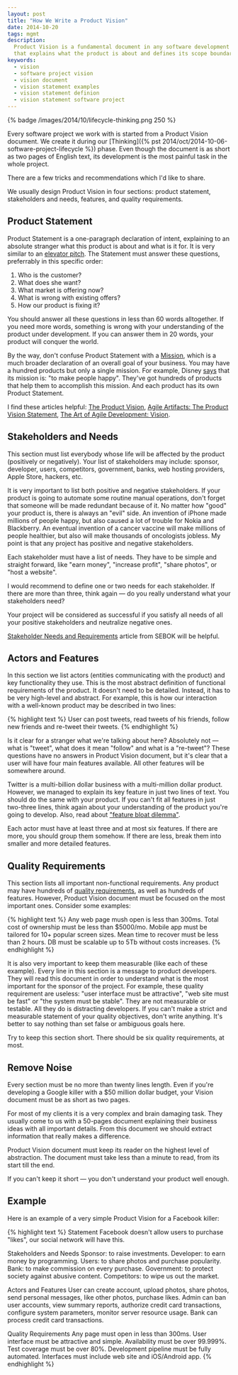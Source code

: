 ```yaml
---
layout: post
title: "How We Write a Product Vision"
date: 2014-10-20
tags: mgmt
description:
  Product Vision is a fundamental document in any software development project
  that explains what the product is about and defines its scope boundaries
keywords:
  - vision
  - software project vision
  - vision document
  - vision statement examples
  - vision statement definion
  - vision statement software project
---
```


{% badge /images/2014/10/lifecycle-thinking.png 250 %}

Every software project we work with is started from a Product Vision document. We
create it during our
[Thinking]({% pst 2014/oct/2014-10-06-software-project-lifecycle %})
phase. Even though the document is as short as two pages of English text,
its development is the most painful task in the whole project.

There are a few tricks and recommendations which I'd like to share.

We usually design Product Vision in four sections: product statement,
stakeholders and needs, features, and quality requirements.

<!--more-->

## Product Statement

Product Statement is a one-paragraph declaration of intent, explaining
to an absolute stranger what this product is about and what is it for.
It is very similar to an [elevator pitch](https://en.wikipedia.org/wiki/Elevator_pitch).
The Statement must answer these questions, preferrably in this specific order:

 1. Who is the customer?
 2. What does she want?
 3. What market is offering now?
 4. What is wrong with existing offers?
 5. How our product is fixing it?

You should answer all these questions in less than 60 words alltogether. If
you need more words, something is wrong with your understanding of the
product under development. If you can answer them in 20 words, your
product will conquer the world.

By the way, don't confuse Product Statement with a [Mission](https://en.wikipedia.org/wiki/Mission_statement),
which is a much broader declaration of an overall goal of your business. You
may have a hundred products but only a single mission. For example,
Disney [says](http://www.lifehack.org/articles/work/20-sample-vision-statement-for-the-new-startup.html)
that its mission is: "to make people happy". They've got
hundreds of products that help them to accomplish this mission. And each product
has its own Product Statement.

I find these articles helpful:
[The Product Vision](https://www.scrumalliance.org/community/articles/2009/january/the-product-vision),
[Agile Artifacts: The Product Vision Statement](https://platinumedge.com/blog/agile-artifacts-product-vision-statement),
[The Art of Agile Development: Vision](http://www.jamesshore.com/Agile-Book/vision.html).

## Stakeholders and Needs

This section must list everybody whose life
will be affected by the product (positively or negatively). Your list of stakeholders
may include: sponsor, developer, users, competitors, government,
banks, web hosting providers, Apple Store, hackers, etc.

It is very important to list both positive and negative stakeholders. If your
product is going to automate some routine manual operations,
don't forget that someone will be made redundant because of it. No matter
how "good" your product is, there is always an "evil" side. An
invention of iPhone made millions of people happy, but also caused a lot
of trouble for Nokia and Blackberry. An eventual invention of a cancer
vaccine will make millions of people healthier, but also will make thousands
of oncologists jobless. My point is that any project has positive and negative
stakeholders.

Each stakeholder must have a list of needs. They have to be simple
and straight forward, like "earn money", "increase profit", "share photos",
or "host a website".

I would recommend to define one or two needs for each stakeholder. If there
are more than three, think again &mdash; do you really understand what your
stakeholders need?

Your project will be considered as successful if you satisfy all needs
of all your positive stakeholders and neutralize negative ones.

[Stakeholder Needs and Requirements](http://www.sebokwiki.org/wiki/Stakeholder_Needs_and_Requirements)
article from SEBOK will be helpful.

## Actors and Features

In this section we list actors
(entities communicating with the product) and key functionality
they use. This is the most abstract definition of functional requirements
of the product. It doesn't need to be detailed. Instead, it has to
be very high-level and abstract. For example, this is how our
interaction with a well-known product may be described in two lines:

{% highlight text %}
User can post tweets, read tweets of his friends,
  follow new friends and re-tweet their tweets.
{% endhighlight %}

Is it clear for a stranger what we're talking about here? Absolutely not
&mdash; what is "tweet", what does it mean "follow" and what is a "re-tweet"?
These questions have no answers in Product Vision document,
but it's clear that a user will have four main features available. All other
features will be somewhere around.

Twitter is a multi-billion dollar business with a multi-million dollar
product. However, we managed to explain its key feature in just two
lines of text. You should do the same with your product. If you can't fit
all features in just two-three lines, think again about your understanding
of the product you're going to develop. Also, read about
["feature bloat dilemma"](http://hbswk.hbs.edu/archive/5325.html).

Each actor must have at least three and at most six features. If
there are more, you should group them somehow. If there are less, break
them into smaller and more detailed features.

## Quality Requirements

This section lists all important non-functional
requirements. Any product may have hundreds of
[quality requirements](https://en.wikipedia.org/wiki/Non-functional_requirement),
as well as hundreds of features. However, Product Vision document
must be focused on the most important ones. Consider some examples:

{% highlight text %}
Any web page mush open is less than 300ms.
Total cost of ownership must be less than $5000/mo.
Mobile app must be tailored for 10+ popular screen sizes.
Mean time to recover must be less than 2 hours.
DB must be scalable up to 5Tb without costs increases.
{% endhighlight %}

It is also very important to keep them measurable (like each of these example).
Every line in this section
is a message to product developers. They will read this document in
order to understand what is the most important for the sponsor of the
project. For example, these quality requirement are useless: "user interface
must be attractive", "web site must be fast" or "the system must be stable".
They are not measurable or
testable. All they do is distracting developers. If you can't make
a strict and measurable statement of your quality objectives, don't write
anything. It's better to say nothing than set false or ambiguous goals here.

Try to keep this section short. There should be six quality requirements, at most.

## Remove Noise

Every section must be no more than twenty lines length. Even if you're
developing a Google killer with a $50 million dollar budget, your Vision
document must be as short as two pages.

For most of my clients it is a very complex and brain damaging task. They
usually come to us with a 50-pages document explaining their business
ideas with all important details. From this document we should extract
information that really makes a difference.

Product Vision document must keep its reader on the highest level
of abstraction. The document must take less than a minute to read,
from its start till the end.

If you can't keep it short &mdash; you don't understand your product well enough.

## Example

Here is an example of a very simple Product Vision
for a Facebook killer:

{% highlight text %}
Statement
  Facebook doesn't allow users to purchase "likes",
  our social network will have this.

Stakeholders and Needs
  Sponsor: to raise investments.
  Developer: to earn money by programming.
  Users: to share photos and purchase popularity.
  Bank: to make commission on every purchase.
  Government: to protect society against abusive content.
  Competitors: to wipe us out the market.

Actors and Features
  User can create account, upload photos, share photos,
    send personal messages, like other photos, purchase likes.
  Admin can ban user accounts, view summary reports, authorize
    credit card transactions, configure system parameters,
    monitor server resource usage.
  Bank can process credit card transactions.

Quality Requirements
  Any page must open in less than 300ms.
  User interface must be attractive and simple.
  Availability must be over 99.999%.
  Test coverage must be over 80%.
  Development pipeline must be fully automated.
  Interfaces must include web site and iOS/Android app.
{% endhighlight %}
